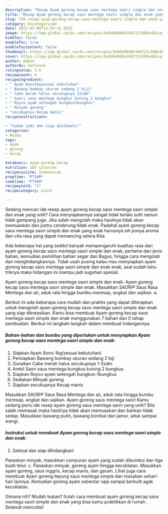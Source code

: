 ```yaml
---
description: "Resep Ayam goreng kecap saos mentega saori simple dan enak yang Bisa Manjain Lidah"
title: "Resep Ayam goreng kecap saos mentega saori simple dan enak yang Bisa Manjain Lidah"
slug: 750-resep-ayam-goreng-kecap-saos-mentega-saori-simple-dan-enak-yang-bisa-manjain-lidah
category: Uncategorized
date: 2022-07-06T14:54:41.032Z
image: https://img-global.cpcdn.com/recipes/5e0db90d0e34bf23/680x482cq70/ayam-goreng-kecap-saos-mentega-saori-simple-dan-enak-foto-resep-utama.jpg
hideToc: false
enableToc: true
enableTocContent: false
thumbnail: https://img-global.cpcdn.com/recipes/5e0db90d0e34bf23/680x482cq70/ayam-goreng-kecap-saos-mentega-saori-simple-dan-enak-foto-resep-utama.jpg
cover: https://img-global.cpcdn.com/recipes/5e0db90d0e34bf23/680x482cq70/ayam-goreng-kecap-saos-mentega-saori-simple-dan-enak-foto-resep-utama.jpg
author: Admin
authorAv: notfound
ratingvalue: 3.6
reviewcount: 4
recipeingredient:
- " Ayam 8ons1kgsesuai kebutuhan"
- " Bawang bombay ukuran sedang 2 biji"
- " Cabe merah halus secukupnya 12sdm"
- " Saori saus mentega bungkus kuning 2 bungkus"
- " Royco ayam setengah bungkus1bungkus"
- " Minyak goreng"
- "secukupnya Kecap manis"
recipeinstructions:

- "Sudah jadi dan siap dinikmati!"
categories:
- Resep
tags:
- ayam
- goreng
- kecap

katakunci: ayam goreng kecap 
nutrition: 107 calories
recipecuisine: Indonesian
preptime: "PT38M"
cooktime: "PT48M"
recipeyield: "2"
recipecategory: Lunch

---
```





Sedang mencari ide resep ayam goreng kecap saos mentega saori simple dan enak yang unik? Cara menyiapkannya sangat tidak terlalu sulit namun tidak gampang juga. Jika salah mengolah maka hasilnya tidak akan memuaskan dan justru cenderung tidak enak. Padahal ayam goreng kecap saos mentega saori simple dan enak yang enak harusnya sih punya aroma dan cita rasa yang dapat memancing selera Kita.





Ada beberapa hal yang sedikit banyak mempengaruhi kualitas rasa dari ayam goreng kecap saos mentega saori simple dan enak, pertama dari jenis bahan, kemudian pemilihan bahan segar dan Bagus, hingga cara mengolah dan menghidangkannya. Tidak usah pusing kalau mau menyiapkan ayam goreng kecap saos mentega saori simple dan enak enak,      asal sudah tahu triknya maka hidangan ini mampu jadi suguhan spesial.














Ayam goreng kecap saos mentega saori simple dan enak. Ayam goreng kecap saos mentega saori simple dan enak. Masukkan SAORI® Saus Rasa Mentega dan air, aduk rata hingga bumbu meresap, angkat dan sajikan. a.






Berikut ini ada beberapa cara mudah dan praktis yang dapat diterapkan untuk mengolah ayam goreng kecap saos mentega saori simple dan enak yang siap dikreasikan. Kamu bisa membuat Ayam goreng kecap saos mentega saori simple dan enak menggunakan 7 bahan dan 0 tahap pembuatan. Berikut ini langkah-langkah dalam membuat hidangannya.

<!--inarticleads1-->

##### Bahan-bahan dan bumbu yang diperlukan untuk menyiapkan Ayam goreng kecap saos mentega saori simple dan enak:

1. Siapkan  Ayam 8ons-1kg(sesuai kebutuhan)
1. Persiapkan  Bawang bombay ukuran sedang 2 biji
1. Gunakan  Cabe merah halus secukupnya 1-2sdm
1. Ambil  Saori saus mentega bungkus kuning 2 bungkus
1. Siapkan  Royco ayam setengah bungkus-1bungkus
1. Sediakan  Minyak goreng
1. Siapkan secukupnya Kecap manis


Masukkan SAORI® Saus Rasa Mentega dan air, aduk rata hingga bumbu meresap, angkat dan sajikan. Ayam goreng saus mentega saori Kamu sedang perlu ide resep ayam goreng saus mentega saori yang unik? Bila salah memasak maka hasilnya tidak akan memuaskan dan bahkan tidak sedap. Masukkan bawang putih, bawang bombai dan jamur, aduk sampai wangi. 

<!--inarticleads2-->

##### Instruksi untuk membuat Ayam goreng kecap saos mentega saori simple dan enak:


1. Selesai dan siap dihidangkan!

Panaskan minyak, masukkan campuran ayam yang sudah dibumbui dan tiga buah telur. c. Panaskan minyak, goreng ayam hingga kecoklatan. Masukkan ayam goreng, saus inggris, kecap manis, dan garam. Lihat juga cara membuat Ayam goreng tepung saus mentega simple dan masakan sehari-hari lainnya. Kemudian goreng ayam sebentar saja sampai berkulit agak kecoklatan. 

Gimana nih? Mudah bukan? Itulah cara membuat ayam goreng kecap saos mentega saori simple dan enak yang bisa kamu praktikkan di rumah. Selamat mencoba!
